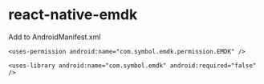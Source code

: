 # react-native-emdk
Add to AndroidManifest.xml

```
<uses-permission android:name="com.symbol.emdk.permission.EMDK" />

<uses-library android:name="com.symbol.emdk" android:required="false" />
```
